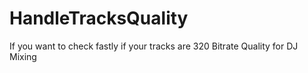 # HandleTracksQuality
If you want to check fastly if your tracks are 320 Bitrate Quality for DJ Mixing

